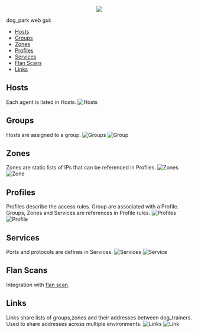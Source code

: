 <p align="center">
  <img src="../images/dog-segmented-green.network-200x200.png">
</p>

dog_park web gui:

- [Hosts](#hosts)
- [Groups](#groups)
- [Zones](#zones)
- [Profiles](#profiles)
- [Services](#services)
- [Flan Scans](#flan-scans)
- [Links](#links)

## Hosts

  Each agent is listed in Hosts.
  ![Hosts](../images/dog_park-hosts-1280x787.png)

## Groups

  Hosts are assigned to a group.
  ![Groups](../images/dog_park-groups-1280x787.png)
  ![Group](../images/dog_park-group-1280x787.png)

## Zones

  Zones are static lists of IPs that can be referenced in Profiles.
  ![Zones](../images/dog_park-zones-1280x787.png)
  ![Zone](../images/dog_park-zone-1280x787.png)

## Profiles

  Profiles describe the access rules. Group are associated with a Profile.
  Groups, Zones and Services are references in Profile rules.
  ![Profiles](../images/dog_park-profiles-1280x787.png)
  ![Profile](../images/dog_park-profile-1280x787.png)

## Services

  Ports and protocols are defines in Services.
  ![Services](../images/dog_park-services-1280x787.png)
  ![Service](../images/dog_park-service-1280x787.png)

## Flan Scans

  Integration with [flan scan](https://github.com/cloudflare/flan).

## Links

  Links share lists of groups,zones and their addresses between dog_trainers.
  Used to share addresses across multiple environments.
  ![Links](../images/dog_park-links-1280x787.png)
  ![Link](../images/dog_park-link-1280x1573.png)
